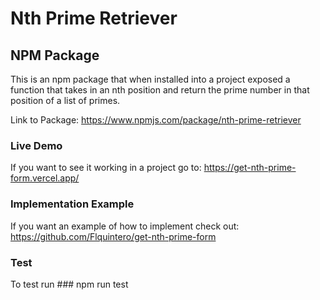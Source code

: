 # Nth Prime Retriever

## NPM Package

This is an npm package that when installed into a project exposed a function that takes in an nth position and return the prime number in that position of a list of primes.

Link to Package: https://www.npmjs.com/package/nth-prime-retriever

### Live Demo

If you want to see it working in a project go to: https://get-nth-prime-form.vercel.app/

### Implementation Example

If you want an example of how to implement check out: https://github.com/Flquintero/get-nth-prime-form

### Test

To test run ### npm run test
